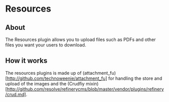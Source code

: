 # Resources

## About

The Resources plugin allows you to upload files such as PDFs and other files you want your users to download.

## How it works

The resources plugins is made up of (attachment_fu)[http://github.com/technoweenie/attachment_fu] for handling the store and upload of the images and the (Crudfiy mixin)[http://github.com/resolve/refinerycms/blob/master/vendor/plugins/refinery/crud.md].